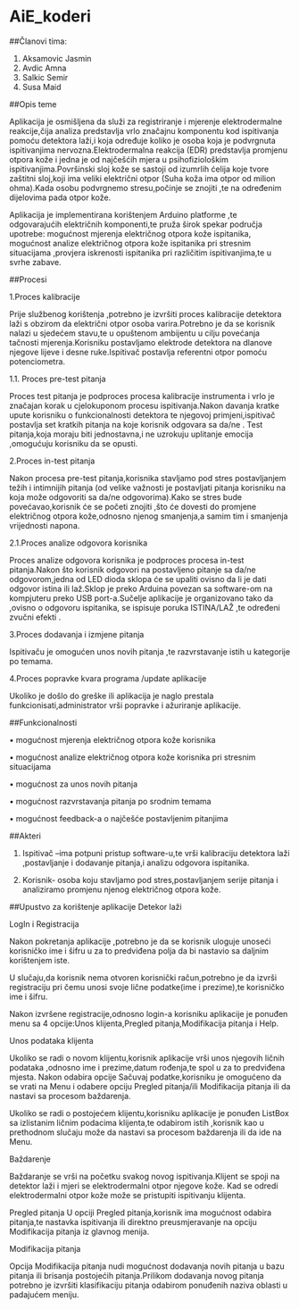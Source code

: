 ﻿# AiE_koderi

##Članovi tima:
1. Aksamovic Jasmin
2. Avdic Amna
3. Salkic Semir
4. Susa Maid

##Opis teme

Aplikacija je osmišljena da služi za registriranje i mjerenje elektrodermalne reakcije,čija analiza predstavlja vrlo značajnu komponentu kod ispitivanja pomoću detektora laži,i koja određuje koliko je  osoba koja je podvrgnuta ispitivanjima nervozna.Elektrodermalna reakcija (EDR) predstavlja promjenu otpora kože i jedna je od najčešćih mjera u psihofiziološkim ispitivanjima.Površinski sloj kože se sastoji od izumrlih ćelija koje tvore zaštitni sloj,koji ima veliki električni otpor (Suha koža ima otpor od milion ohma).Kada osobu podvrgnemo stresu,počinje se znojiti ,te na određenim dijelovima pada otpor kože. 

Aplikacija je implementirana korištenjem Arduino platforme ,te odgovarajućih električnih komponenti,te pruža širok spekar područja upotrebe: mogućnost mjerenja električnog otpora kože ispitanika, mogućnost analize električnog otpora kože ispitanika pri stresnim situacijama ,provjera iskrenosti ispitanika pri različitim ispitivanjima,te u svrhe zabave.


##Procesi

1.Proces kalibracije 

Prije službenog korištenja ,potrebno je izvršiti proces kalibracije detektora laži s obzirom da električni otpor osoba varira.Potrebno je da se korisnik nalazi u sjedećem stavu,te u opuštenom ambijentu u cilju povećanja tačnosti mjerenja.Korisniku postavljamo elektrode detektora na dlanove njegove lijeve i desne ruke.Ispitivač postavlja referentni otpor pomoću potenciometra.

1.1. Proces pre-test pitanja

Proces test pitanja je podproces procesa kalibracije instrumenta i vrlo je značajan korak u cjelokuponom procesu ispitivanja.Nakon davanja kratke upute korisniku o funkcionalnosti detektora te njegovoj primjeni,ispitivač postavlja set kratkih pitanja na koje korisnik odgovara sa da/ne . Test pitanja,koja moraju biti jednostavna,i ne uzrokuju uplitanje emocija ,omogućuju korisniku da se opusti.

2.Proces in-test pitanja

Nakon procesa pre-test pitanja,korisnika stavljamo pod stres postavljanjem težih i intimnijih pitanja (od velike važnosti je postavljati pitanja korisniku na koja može odgovoriti sa da/ne odgovorima).Kako se stres bude povećavao,korisnik će se početi znojiti ,što će dovesti do promjene električnog otpora kože,odnosno njenog smanjenja,a samim tim i smanjenja vrijednosti napona.

2.1.Proces analize odgovora korisnika

Proces analize odgovora korisnika je podproces procesa in-test pitanja.Nakon što korisnik odgovori na postavljeno pitanje sa da/ne odgovorom,jedna od LED dioda sklopa će se upaliti ovisno da li je dati odgovor istina ili laž.Sklop je preko Arduina povezan sa software-om na kompjuteru preko USB port-a.Sučelje aplikacije je organizovano tako da ,ovisno o odgovoru ispitanika, se ispisuje poruka ISTINA/LAŽ ,te određeni zvučni efekti .

3.Proces dodavanja  i izmjene pitanja

Ispitivaču je omogućen  unos novih pitanja ,te razvrstavanje istih u kategorije po temama.

4.Proces popravke kvara programa /update aplikacije

Ukoliko je došlo do greške ili aplikacija je naglo prestala funkcionisati,administrator vrši popravke i ažuriranje aplikacije.


##Funkcionalnosti

 •	 mogućnost mjerenja električnog otpora kože korisnika
 
 •  mogućnost analize električnog otpora kože korisnika pri stresnim situacijama
 
 •  mogućnost za unos novih pitanja
  
 •  mogućnost razvrstavanja pitanja po srodnim temama
   
 •  mogućnost feedback-a o najčešće postavljenim pitanjima

##Akteri

 1.	Ispitivač –ima potpuni pristup software-u,te vrši kalibraciju detektora laži ,postavljanje i dodavanje pitanja,i analizu odgovora ispitanika.
 
 2.	Korisnik- osoba koju stavljamo pod stres,postavljanjem serije pitanja i analiziramo promjenu njenog električnog otpora kože.


##Upustvo za korištenje aplikacije Detekor laži

LogIn i Registracija

Nakon pokretanja aplikacije ,potrebno je da se korisnik uloguje unoseći korisničko ime  i šifru u za to predviđena polja da bi nastavio sa daljnim korištenjem iste.

U slučaju,da korisnik nema otvoren korisnički račun,potrebno je da izvrši registraciju pri čemu unosi svoje lične podatke(ime i prezime),te korisničko ime i šifru.

Nakon izvršene registracije,odnosno login-a korisniku aplikacije je ponuđen menu sa 4 opcije:Unos klijenta,Pregled pitanja,Modifikacija pitanja i Help.

Unos podataka klijenta

Ukoliko se radi o novom klijentu,korisnik aplikacije vrši unos njegovih ličnih podataka ,odnosno ime i prezime,datum rođenja,te spol u za to predviđena mjesta.
Nakon odabira opcije Sačuvaj podatke,korisniku je omogućeno da se vrati na Menu i odabere opciju Pregled pitanja/ili Modifikacija pitanja ili da nastavi sa procesom baždarenja.

Ukoliko se radi o postojećem klijentu,korisniku aplikacije je ponuđen ListBox sa izlistanim ličnim podacima klijenta,te odabirom istih ,korisnik kao u prethodnom slučaju može da nastavi sa procesom baždarenja ili da ide na Menu.

Baždarenje
 
Baždaranje se vrši na početku svakog novog ispitivanja.Klijent se spoji na detektor laži i mjeri se elektrodermalni otpor njegove kože. Kad se odredi elektrodermalni otpor kože može se pristupiti ispitivanju klijenta.

Pregled pitanja
U opciji Pregled pitanja,korisnik ima mogućnost odabira pitanja,te nastavka ispitivanja ili direktno preusmjeravanje na opciju Modifikacija pitanja iz glavnog menija.

Modifikacija pitanja

Opcija Modifikacija pitanja nudi mogućnost dodavanja novih pitanja u bazu pitanja ili brisanja postojećih pitanja.Prilikom dodavanja novog pitanja potrebno je izvršiti klasifikaciju pitanja odabirom ponuđenih naziva oblasti u padajućem meniju.

